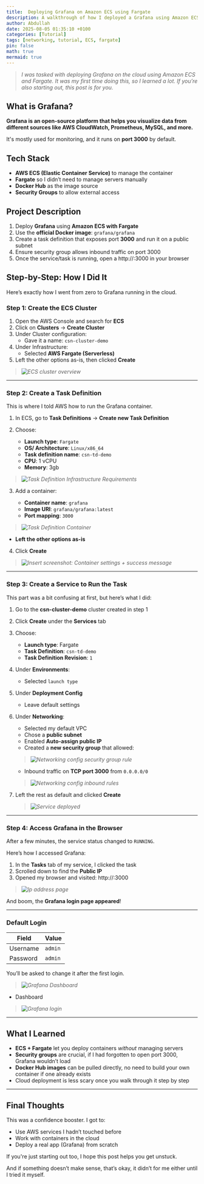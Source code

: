 ```yaml
---
title:  Deploying Grafana on Amazon ECS using Fargate
description: A walkthrough of how I deployed a Grafana using Amazon ECS with fargate.
author: Abdullah
date: 2025-08-05 01:35:10 +0100
categories: [Tutorial]
tags: [networking, tutorial, ECS, fargate]
pin: false
math: true
mermaid: true
---
```


> *I was tasked with deploying Grafana on the cloud using Amazon ECS and Fargate. It was my first time doing this, so I learned a lot. If you’re also starting out, this post is for you.*

## What is Grafana?

**Grafana is an open-source platform that helps you visualize data from different sources like AWS CloudWatch, Prometheus, MySQL, and more.**

It's mostly used for monitoring, and it runs on **port 3000** by default.


## Tech Stack

* **AWS ECS (Elastic Container Service)** to manage the container
* **Fargate** so I didn’t need to manage servers manually
* **Docker Hub** as the image source
* **Security Groups** to allow external access


## Project Description

1. Deploy **Grafana** using **Amazon ECS with Fargate**
2. Use the **official Docker image**: `grafana/grafana`
3. Create a task definition that exposes port **3000** and run it on a public subnet
4. Ensure security group allows inbound traffic on port 3000
5. Once the service/task is running, open a http://<PUBLIC-IP>:3000 in your browser


## Step-by-Step: How I Did It

Here’s exactly how I went from zero to Grafana running in the cloud.

### Step 1: Create the ECS Cluster

1. Open the AWS Console and search for **ECS**
2. Click on **Clusters** → **Create Cluster**
3. Under Cluster configuration:
   * Gave it a name: `csn-cluster-demo`
4. Under Infrastructure:
   * Selected **AWS Fargate (Serverless)**
5. Left the other options as-is, then clicked **Create**

> *![ECS cluster overview](/assets/img/cluster-demo-overview.png)*

---

### Step 2: Create a Task Definition

This is where I told AWS how to run the Grafana container.

1. In ECS, go to **Task Definitions** → **Create new Task Definition**

2. Choose:

   * **Launch type**: `Fargate`
   * **OS/ Architecture**: `Linux/x86_64`
   * **Task definition name**: `csn-td-demo`
   * **CPU**: 1 vCPU
   * **Memory**: 3gb
> *![Task Definition Infrastructure Requirements](/assets/img/td-infrastructure-requirements.png)*

3. Add a container:

   * **Container name**: `grafana`
   * **Image URI**: `grafana/grafana:latest`
   * **Port mapping**: `3000`
> *![Task Definition Container](/assets/img/td-container.png)*
   * **Left the other options as-is** 

4. Click **Create**

> *![Insert screenshot: Container settings + success message](/assets/img/td-creation-success-overview.png)*

---

### Step 3: Create a Service to Run the Task

This part was a bit confusing at first, but here’s what I did:

1. Go to the **csn-cluster-demo** cluster created in step 1
2. Click **Create** under the **Services** tab
3. Choose:

   * **Launch type**: Fargate
   * **Task Definition**: `csn-td-demo`
   * **Task Definition Revision**: `1`
4. Under **Environments**:
    * Selected `launch type`
5. Under **Deployment Config**
    * Leave default settings
6. Under **Networking**:

   * Selected my default VPC
   * Chose a **public subnet**
   * Enabled **Auto-assign public IP**
   * Created a **new security group** that allowed:
    >  *![Networking config security group rule](/assets/img/cs-networking1.png)*
   
   * Inbound traffic on **TCP port 3000** from `0.0.0.0/0`

    > *![Networking config inbound rules](/assets/img/cs-networking2.png)*

7. Left the rest as default and clicked **Create**

    > *![Service deployed](/assets/img/cs-deployed-succesfull.png)*

---

### Step 4: Access Grafana in the Browser

After a few minutes, the service status changed to `RUNNING`.

Here’s how I accessed Grafana:

1. In the **Tasks** tab of my service, I clicked the task
2. Scrolled down to find the **Public IP**
3. Opened my browser and visited:
http://<PUBLIC-IP>:3000
> *![Ip address page](/assets/img/CSN-Week-5.png)*

And boom, the **Grafana login page appeared**!

---

### Default Login

| Field    | Value   |
| -------- | ------- |
| Username | `admin` |
| Password | `admin` |

You’ll be asked to change it after the first login.

> *![Grafana Dashboard](/assets/img/CSN-WEEK-5-grafana-login.png)*

* Dashboard

> *![Grafana login](/assets/img/CSN-WEEK-5-Grafana-login-page.png)*

---

## What I Learned

* **ECS + Fargate** let you deploy containers *without* managing servers
* **Security groups** are crucial, if I had forgotten to open port 3000, Grafana wouldn’t load
* **Docker Hub images** can be pulled directly, no need to build your own container if one already exists
* Cloud deployment is less scary once you walk through it step by step

---

## Final Thoughts

This was a confidence booster. I got to:

* Use AWS services I hadn’t touched before
* Work with containers in the cloud
* Deploy a real app (Grafana) from scratch

If you're just starting out too, I hope this post helps you get unstuck.

And if something doesn’t make sense, that’s okay, it didn’t for me either until I tried it myself.